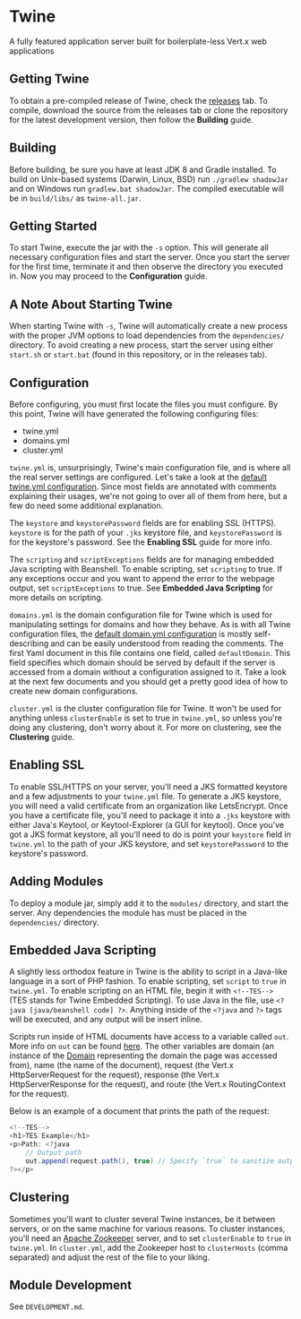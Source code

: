 # Twine
A fully featured application server built for boilerplate-less Vert.x web applications 

## Getting Twine
To obtain a pre-compiled release of Twine, check the [releases](https://github.com/termermc/twine/releases) tab. To compile, download the source from the releases tab or clone the repository for the latest development version, then follow the **Building** guide. 

## Building
Before building, be sure you have at least JDK 8 and Gradle installed.
To build on Unix-based systems (Darwin, Linux, BSD) run `./gradlew shadowJar` and on Windows run `gradlew.bat shadowJar`.
The compiled executable will be in `build/libs/` as `twine-all.jar`.

## Getting Started
To start Twine, execute the jar with the `-s` option. This will generate all necessary configuration files and start the server. Once you start the server for the first time, terminate it and then observe the directory you executed in. Now you may proceed to the **Configuration** guide.

## A Note About Starting Twine
When starting Twine with `-s`, Twine will automatically create a new process with the proper JVM options to load dependencies from the `dependencies/` directory. To avoid creating a new process, start the server using either `start.sh` or `start.bat` (found in this repository, or in the releases tab).

## Configuration
Before configuring, you must first locate the files you must configure. By this point, Twine will have generated the following configuring files:
 - twine.yml
 - domains.yml
 - cluster.yml

`twine.yml` is, unsurprisingly, Twine's main configuration file, and is where all the real server settings are configured. Let's take a look at the [default twine.yml configuration](https://github.com/termermc/Twine/blob/master/src/main/resources/resources/twine.yml). Since most fields are annotated with comments explaining their usages, we're not going to over all of them from here, but a few do need some additional explanation.

The `keystore` and `keystorePassword` fields are for enabling SSL (HTTPS). `keystore` is for the path of your `.jks` keystore file, and `keystorePassword` is for the keystore's password. See the **Enabling SSL** guide for more info.

The `scripting` and `scriptExceptions` fields are for managing embedded Java scripting with Beanshell. To enable scripting, set `scripting` to true. If any exceptions occur and you want to append the error to the webpage output, set `scriptExceptions` to true. See **Embedded Java Scripting** for more details on scripting.

`domains.yml` is the domain configuration file for Twine which is used for manipulating settings for domains and how they behave. As is with all Twine configuration files, the [default domain.yml configuration](https://github.com/termermc/Twine/blob/master/src/main/resources/resources/domains.yml) is mostly self-describing and can be easily understood from reading the comments. The first Yaml document in this file contains one field, called `defaultDomain`. This field specifies which domain should be served by default if the server is accessed from a domain without a configuration assigned to it. Take a look at the next few documents and you should get a pretty good idea of how to create new domain configurations.

`cluster.yml` is the cluster configuration file for Twine. It won't be used for anything unless `clusterEnable` is set to true in `twine.yml`, so unless you're doing any clustering, don't worry about it. For more on clustering, see the **Clustering** guide.

## Enabling SSL
To enable SSL/HTTPS on your server, you'll need a JKS formatted keystore and a few adjustments to your `twine.yml` file. To generate a JKS keystore, you will need a valid certificate from an organization like LetsEncrypt. Once you have a certificate file, you'll need to package it into a `.jks` keystore with either Java's Keytool, or Keytool-Explorer (a GUI for keytool).
Once you've got a JKS format keystore, all you'll need to do is point your `keystore` field in `twine.yml` to the path of your JKS keystore, and set `keystorePassword` to the keystore's password.

## Adding Modules
To deploy a module jar, simply add it to the `modules/` directory, and start the server. Any dependencies the module has must be placed in the `dependencies/` directory.

## Embedded Java Scripting
A slightly less orthodox feature in Twine is the ability to script in a Java-like language in a sort of PHP fashion. To enable scripting, set `script` to `true` in `twine.yml`. To enable scripting on an HTML file, begin it with `<!--TES-->` (TES stands for Twine Embedded Scripting). To use Java in the file, use `<?java [java/beanshell code] ?>`. Anything inside of the `<?java` and `?>` tags will be executed, and any output will be insert inline.

Scripts run inside of HTML documents have access to a variable called `out`. More info on `out` can be found [here](https://termer.net/javadoc/twine/1.1-alpha/net/termer/twine/documents/Documents.Out.html). The other variables are domain (an instance of the [Domain](https://termer.net/javadoc/twine/1.1-alpha/net/termer/twine/utils/Domains.Domain.html) representing the domain the page was accessed from), name (the name of the document), request (the Vert.x HttpServerRequest for the request), response (the Vert.x HttpServerResponse for the request), and route (the Vert.x RoutingContext for the request).

Below is an example of a document that prints the path of the request:
```java
<!--TES-->
<h1>TES Example</h1>
<p>Path: <?java
	// Output path
	out.append(request.path(), true) // Specify `true` to sanitize output
?></p>
```

## Clustering
Sometimes you'll want to cluster several Twine instances, be it between servers, or on the same machine for various reasons. To cluster instances, you'll need an [Apache Zookeeper](https://zookeeper.apache.org/) server, and to set `clusterEnable` to `true` in `twine.yml`. In `cluster.yml`, add the Zookeeper host to `clusterHosts` (comma separated) and adjust the rest of the file to your liking.

## Module Development
See `DEVELOPMENT.md`.
